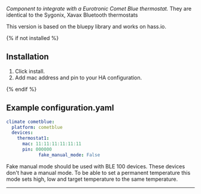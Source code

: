 
_Component to integrate with a Eurotronic Comet Blue thermostat._
They are identical to the Sygonix, Xavax Bluetooth thermostats

This version is based on the bluepy library and works on hass.io. 

{% if not installed %}
## Installation

1. Click install.
1. Add mac address and pin to your HA configuration.

{% endif %}
## Example configuration.yaml

```yaml
climate cometblue:
  platform: cometblue
  devices:
    thermostat1:
      mac: 11:11:11:11:11:11
      pin: 000000
			fake_manual_mode: False
```

Fake manual mode should be used with BLE 100 devices. 
These devices don't have a manual mode. To be able to set a
permanent temperature this mode sets high, low and target temperature 
to the same temperature.

***

[ha-cometblue]: https://github.com/neffs/ha-cometblue

